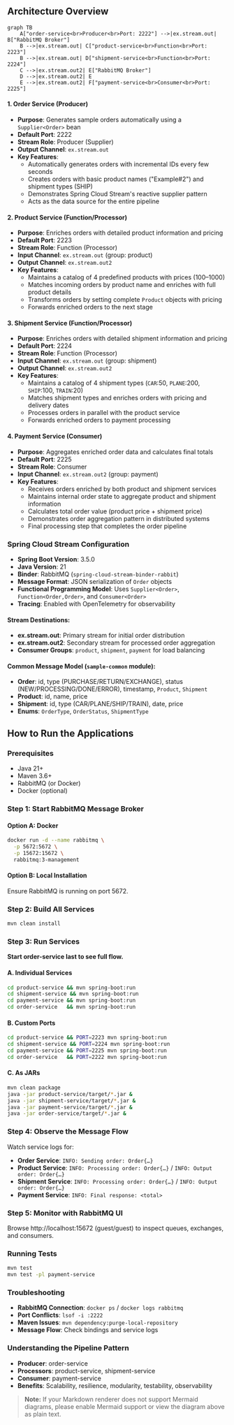 ## Architecture Overview

```mermaid
graph TB
    A["order-service<br>Producer<br>Port: 2222"] -->|ex.stream.out| B["RabbitMQ Broker"]
    B -->|ex.stream.out| C["product-service<br>Function<br>Port: 2223"]
    B -->|ex.stream.out| D["shipment-service<br>Function<br>Port: 2224"]
    C -->|ex.stream.out2| E["RabbitMQ Broker"]
    D -->|ex.stream.out2| E
    E -->|ex.stream.out2| F["payment-service<br>Consumer<br>Port: 2225"]
```

#### 1. Order Service (Producer)
- **Purpose**: Generates sample orders automatically using a `Supplier<Order>` bean  
- **Default Port**: 2222  
- **Stream Role**: Producer (Supplier)  
- **Output Channel**: `ex.stream.out`  
- **Key Features**:
  - Automatically generates orders with incremental IDs every few seconds  
  - Creates orders with basic product names ("Example#2") and shipment types (SHIP)  
  - Demonstrates Spring Cloud Stream's reactive supplier pattern  
  - Acts as the data source for the entire pipeline  

#### 2. Product Service (Function/Processor)
- **Purpose**: Enriches orders with detailed product information and pricing  
- **Default Port**: 2223  
- **Stream Role**: Function (Processor)  
- **Input Channel**: `ex.stream.out` (group: product)  
- **Output Channel**: `ex.stream.out2`  
- **Key Features**:
  - Maintains a catalog of 4 predefined products with prices (100–1000)  
  - Matches incoming orders by product name and enriches with full product details  
  - Transforms orders by setting complete `Product` objects with pricing  
  - Forwards enriched orders to the next stage  

#### 3. Shipment Service (Function/Processor)
- **Purpose**: Enriches orders with detailed shipment information and pricing  
- **Default Port**: 2224  
- **Stream Role**: Function (Processor)  
- **Input Channel**: `ex.stream.out` (group: shipment)  
- **Output Channel**: `ex.stream.out2`  
- **Key Features**:
  - Maintains a catalog of 4 shipment types (`CAR`:50, `PLANE`:200, `SHIP`:100, `TRAIN`:20)  
  - Matches shipment types and enriches orders with pricing and delivery dates  
  - Processes orders in parallel with the product service  
  - Forwards enriched orders to payment processing  

#### 4. Payment Service (Consumer)
- **Purpose**: Aggregates enriched order data and calculates final totals  
- **Default Port**: 2225  
- **Stream Role**: Consumer  
- **Input Channel**: `ex.stream.out2` (group: payment)  
- **Key Features**:
  - Receives orders enriched by both product and shipment services  
  - Maintains internal order state to aggregate product and shipment information  
  - Calculates total order value (product price + shipment price)  
  - Demonstrates order aggregation pattern in distributed systems  
  - Final processing step that completes the order pipeline  

### Spring Cloud Stream Configuration

- **Spring Boot Version**: 3.5.0  
- **Java Version**: 21  
- **Binder**: RabbitMQ (`spring-cloud-stream-binder-rabbit`)  
- **Message Format**: JSON serialization of `Order` objects  
- **Functional Programming Model**: Uses `Supplier<Order>`, `Function<Order,Order>`, and `Consumer<Order>`  
- **Tracing**: Enabled with OpenTelemetry for observability  

#### Stream Destinations:
- **ex.stream.out**: Primary stream for initial order distribution  
- **ex.stream.out2**: Secondary stream for processed order aggregation  
- **Consumer Groups**: `product`, `shipment`, `payment` for load balancing  

#### Common Message Model (`sample-common` module):
- **Order**: id, type (PURCHASE/RETURN/EXCHANGE), status (NEW/PROCESSING/DONE/ERROR), timestamp, `Product`, `Shipment`  
- **Product**: id, name, price  
- **Shipment**: id, type (CAR/PLANE/SHIP/TRAIN), date, price  
- **Enums**: `OrderType`, `OrderStatus`, `ShipmentType`  

## How to Run the Applications

### Prerequisites
- Java 21+  
- Maven 3.6+  
- RabbitMQ (or Docker)  
- Docker (optional)

### Step 1: Start RabbitMQ Message Broker
#### Option A: Docker
```bash
docker run -d --name rabbitmq \
  -p 5672:5672 \
  -p 15672:15672 \
  rabbitmq:3-management
```
#### Option B: Local Installation
Ensure RabbitMQ is running on port 5672.

### Step 2: Build All Services
```bash
mvn clean install
```

### Step 3: Run Services
**Start order-service last to see full flow.**

#### A. Individual Services
```bash
cd product-service && mvn spring-boot:run
cd shipment-service && mvn spring-boot:run
cd payment-service && mvn spring-boot:run
cd order-service   && mvn spring-boot:run
```

#### B. Custom Ports
```bash
cd product-service && PORT=2223 mvn spring-boot:run
cd shipment-service && PORT=2224 mvn spring-boot:run
cd payment-service && PORT=2225 mvn spring-boot:run
cd order-service   && PORT=2222 mvn spring-boot:run
```

#### C. As JARs
```bash
mvn clean package
java -jar product-service/target/*.jar &
java -jar shipment-service/target/*.jar &
java -jar payment-service/target/*.jar &
java -jar order-service/target/*.jar &
```

### Step 4: Observe the Message Flow
Watch service logs for:
- **Order Service**: `INFO: Sending order: Order{…}`
- **Product Service**: `INFO: Processing order: Order{…}` / `INFO: Output order: Order{…}`
- **Shipment Service**: `INFO: Processing order: Order{…}` / `INFO: Output order: Order{…}`
- **Payment Service**: `INFO: Final response: <total>`

### Step 5: Monitor with RabbitMQ UI
Browse http://localhost:15672 (guest/guest) to inspect queues, exchanges, and consumers.

### Running Tests
```bash
mvn test
mvn test -pl payment-service
```

### Troubleshooting
- **RabbitMQ Connection**: `docker ps` / `docker logs rabbitmq`
- **Port Conflicts**: `lsof -i :2222`
- **Maven Issues**: `mvn dependency:purge-local-repository`
- **Message Flow**: Check bindings and service logs

### Understanding the Pipeline Pattern
- **Producer**: order-service  
- **Processors**: product-service, shipment-service  
- **Consumer**: payment-service  
- **Benefits**: Scalability, resilience, modularity, testability, observability  

> **Note:** If your Markdown renderer does not support Mermaid diagrams, please enable Mermaid support or view the diagram above as plain text.